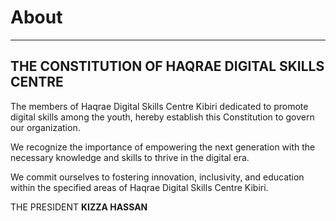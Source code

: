 # **About**
---

## **THE CONSTITUTION OF HAQRAE DIGITAL SKILLS CENTRE**

The members of Haqrae Digital Skills Centre Kibiri dedicated to promote digital skills among the youth, hereby establish this Constitution to govern our organization. 

We recognize the importance of empowering the next generation with the necessary knowledge and skills to thrive in the digital era. 

We commit ourselves to fostering innovation, inclusivity, and education within the specified areas of Haqrae Digital Skills Centre Kibiri.

THE PRESIDENT **KIZZA HASSAN**